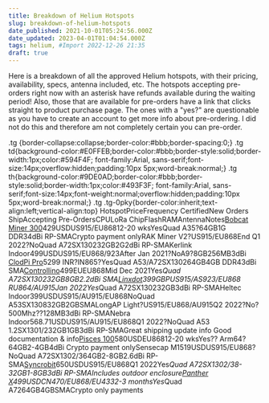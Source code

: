 ```yaml
---
title: Breakdown of Helium Hotspots
slug: breakdown-of-helium-hotspots
date_published: 2021-10-01T05:24:56.000Z
date_updated: 2023-04-01T01:04:54.000Z
tags: helium, #Import 2022-12-26 21:35
draft: true
---
```


Here is a breakdown of all the approved Helium hotspots, with their pricing, availability, specs, antenna included, etc. The hotspots accepting pre-orders right now with an asterisk have refunds available during the waiting period! Also, those that are available for pre-orders have a link that clicks straight to product purchase page. The ones with a "yes?" are questionable as you have to create an account to get more info about pre-ordering. I did not do this and therefore am not completely certain you can pre-order.

.tg  {border-collapse:collapse;border-color:#bbb;border-spacing:0;}
.tg td{background-color:#E0FFEB;border-color:#bbb;border-style:solid;border-width:1px;color:#594F4F;
  font-family:Arial, sans-serif;font-size:14px;overflow:hidden;padding:10px 5px;word-break:normal;}
.tg th{background-color:#9DE0AD;border-color:#bbb;border-style:solid;border-width:1px;color:#493F3F;
  font-family:Arial, sans-serif;font-size:14px;font-weight:normal;overflow:hidden;padding:10px 5px;word-break:normal;}
.tg .tg-0pky{border-color:inherit;text-align:left;vertical-align:top}
HotspotPriceFrequency CertifiedNew Orders ShipAccepting Pre-OrdersCPULoRa ChipFlashRAMAntennaNotes[Bobcat Miner 300](https://shop.bobcatminer.com/products/bobcat-miner-300)429USDUS915/EU86812-20 wksYesQuad A35?64GB1G DDR34dBi RP-SMACrypto payment onlyRAK Miner V2?US915/EU868End Q1 2022?NoQuad A72SX130232GB2G2dBi RP-SMAKerlink Indoor499USDUS915/EU868/923After Jan 2021?NoA9?8GB256MB3dBi [ClodPi Pro](https://www.heliumbybgc.in/)5299 INR?IN865?YesQuad A53/A72SX130264GB4GB DDR43dBi SMA[Controllino](https://hotspot.controllino.com/product/controllino-hotspot-batch-3/)499EUEU868Mid Dec 2021Yes*Quad A72SX130232GB8GB2.2dBi SMA[Linxdot](https://store.linxdot.com/products/linxdot-indoor-hotspot)399GBPUS915/AS923/EU868
RU864/AU915Jan 2022Yes*Quad A72SX130232GB3dBi RP-SMAHeltec Indoor399USDUS915/AU915/EU868NoQuad A53SX130832GB2GBSMALongAP Light?US915/EU868/AU915Q2 2022?No? 500Mhz??128MB3dBi RP-SMANebra Indoor568.71USDUS915/AU915/EU868Q1 2022?NoQuad A53 1.2SX1301/232GB1GB3dBi RP-SMAGreat shipping update info
Good documentation & info[Pisces 100](https://www.piscesiot.com/#/home)580USDEU86812-20 wksYes?? Arm64?64GB2-4GB4dBi Crypto payment onlySensecap M1519USDUS915/EU868?NoQuad A72SX1302/364GB2-8GB2.6dBi RP-SMA[Syncrobit](https://syncrob.it)650USDUS915/EU868Q1 2022Yes*Quad A72SX1302/38-32GB1-8GB3dBi RP-SMAIncludes outdoor enclosure[Panther X](https://panther-web.myshopify.com/)499USDCN470/EU868/EU4332-3 monthsYes*Quad A7264GB4GBSMACrypto only payments
